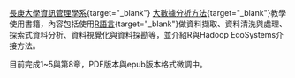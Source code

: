 [長庚大學資訊管理學系](http://im.cgu.edu.tw/bin/home.php){target="_blank"} [大數據分析方法](https://github.com/yijutseng/BigDataCGUIM){target="_blank"}教學使用書籍，內容包括使用[R語言](http://www.r-project.org/){target="_blank"}做資料擷取、資料清洗與處理、探索式資料分析、資料視覺化與資料探勘等，並介紹R與Hadoop EcoSystems介接方法。

目前完成1~5與第8章，PDF版本與epub版本格式微調中。
